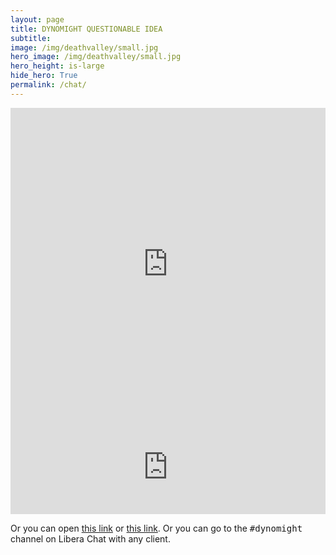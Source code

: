 ```yaml
---
layout: page
title: DYNOMIGHT QUESTIONABLE IDEA
subtitle: 
image: /img/deathvalley/small.jpg
hero_image: /img/deathvalley/small.jpg
hero_height: is-large
hide_hero: True
permalink: /chat/
---
```


<iframe class="normalonly" src="https://web.libera.chat/?nick=Guest?#dynomight" style="border:0; width:100%; height:500px;"></iframe>
<iframe class="luuonly" src="https://web.libera.chat/gamja/?nick=Guest#dynomight" style="border:0; width:100%; height:500px%;"></iframe>

Or you can open <a href="https://web.libera.chat/?nick=Guest?#dynomight">this link</a> or <a href="https://web.libera.chat/gamja/?nick=Guest#dynomight">this link</a>. Or you can go to the <tt>#dynomight</tt> channel on Libera Chat with any client.